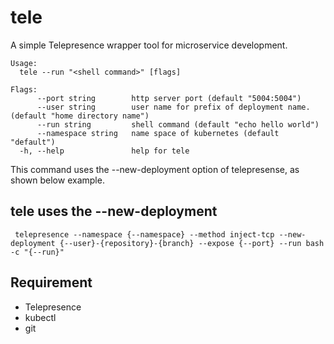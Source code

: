 # tele
A simple Telepresence wrapper tool for microservice development.

```
Usage:
  tele --run "<shell command>" [flags]

Flags:
      --port string        http server port (default "5004:5004")
      --user string        user name for prefix of deployment name. (default "home directory name")
      --run string         shell command (default "echo hello world")
      --namespace string   name space of kubernetes (default "default")
  -h, --help               help for tele
```

This command uses the --new-deployment option of telepresense, as shown below example.

## tele uses the --new-deployment

```
 telepresence --namespace {--namespace} --method inject-tcp --new-deployment {--user}-{repository}-{branch} --expose {--port} --run bash -c "{--run}"
```



## Requirement

* Telepresence
* kubectl
* git

